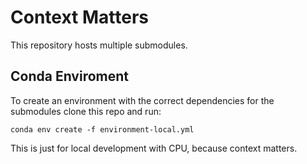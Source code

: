 Context Matters
===============

This repository hosts multiple submodules. 


## Conda Enviroment
To create an environment with the correct dependencies
for the submodules clone this repo and run:

```
conda env create -f environment-local.yml
```

This is just for local development with CPU, because context matters.